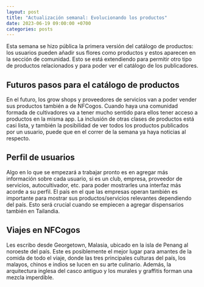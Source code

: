 ```yaml
---
layout: post
title: "Actualización semanal: Evolucionando los productos"
date: 2023-06-19 09:00:00 +0700
categories: posts
---
```


Esta semana se hizo pública la primera versión del catálogo de productos: los usuarios pueden añadir sus flores como productos y estos aparecen en la sección de comunidad. Esto se está extendiendo para permitir otro tipo de productos relacionados y para poder ver el catálogo de los publicadores.

## Futuros pasos para el catálogo de productos

En el futuro, los grow shops y proveedores de servicios van a poder vender sus productos también a de NFCogos. Cuando haya una comunidad formada de cultivadores va a tener mucho sentido para ellos tener acceso a productos en la misma app. La inclusión de otras clases de productos está casi lista, y también la posibilidad de ver todos los productos publicados por un usuario, puede que en el correr de la semana ya haya noticias al respecto.

## Perfil de usuarios

Algo en lo que se empezará a trabajar pronto es en agregar más información sobre cada usuario, si es un club, empresa, proveedor de servicios, autocultivador, etc. para poder mostrarles una interfaz más acorde a su perfil. El país en el que las empresas operan también es importante para mostrar sus productos/servicios relevantes dependiendo del país. Esto será crucial cuando se empiecen a agregar dispensarios también en Tailandia.

## Viajes en NFCogos

Les escribo desde Georgetown, Malasia, ubicado en la isla de Penang al noroeste del país. Este es posiblemente el mejor lugar para amantes de la comida de todo el viaje, donde las tres principales culturas del país, los malayos, chinos e indios se lucen en su arte culinario. Además, la arquitectura inglesa del casco antiguo y los murales y graffitis forman una mezcla imperdible.
